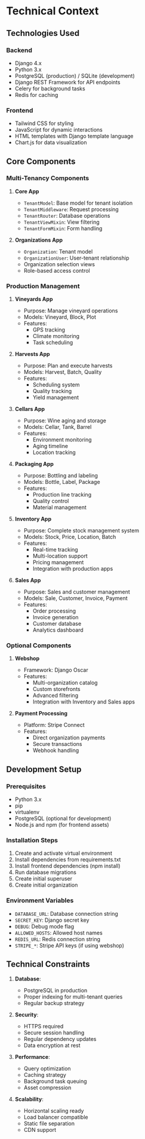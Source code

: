 # Technical Context

## Technologies Used

### Backend
- Django 4.x
- Python 3.x
- PostgreSQL (production) / SQLite (development)
- Django REST Framework for API endpoints
- Celery for background tasks
- Redis for caching

### Frontend
- Tailwind CSS for styling
- JavaScript for dynamic interactions
- HTML templates with Django template language
- Chart.js for data visualization

## Core Components

### Multi-Tenancy Components
1. **Core App**
   - `TenantModel`: Base model for tenant isolation
   - `TenantMiddleware`: Request processing
   - `TenantRouter`: Database operations
   - `TenantViewMixin`: View filtering
   - `TenantFormMixin`: Form handling

2. **Organizations App**
   - `Organization`: Tenant model
   - `OrganizationUser`: User-tenant relationship
   - Organization selection views
   - Role-based access control

### Production Management
1. **Vineyards App**
   - Purpose: Manage vineyard operations
   - Models: Vineyard, Block, Plot
   - Features:
     - GPS tracking
     - Climate monitoring
     - Task scheduling

2. **Harvests App**
   - Purpose: Plan and execute harvests
   - Models: Harvest, Batch, Quality
   - Features:
     - Scheduling system
     - Quality tracking
     - Yield management

3. **Cellars App**
   - Purpose: Wine aging and storage
   - Models: Cellar, Tank, Barrel
   - Features:
     - Environment monitoring
     - Aging timeline
     - Location tracking

4. **Packaging App**
   - Purpose: Bottling and labeling
   - Models: Bottle, Label, Package
   - Features:
     - Production line tracking
     - Quality control
     - Material management

5. **Inventory App**
   - Purpose: Complete stock management system
   - Models: Stock, Price, Location, Batch
   - Features:
     - Real-time tracking
     - Multi-location support
     - Pricing management
     - Integration with production apps

6. **Sales App**
   - Purpose: Sales and customer management
   - Models: Sale, Customer, Invoice, Payment
   - Features:
     - Order processing
     - Invoice generation
     - Customer database
     - Analytics dashboard

### Optional Components
1. **Webshop**
   - Framework: Django Oscar
   - Features:
     - Multi-organization catalog
     - Custom storefronts
     - Advanced filtering
     - Integration with Inventory and Sales apps

2. **Payment Processing**
   - Platform: Stripe Connect
   - Features:
     - Direct organization payments
     - Secure transactions
     - Webhook handling

## Development Setup

### Prerequisites
- Python 3.x
- pip
- virtualenv
- PostgreSQL (optional for development)
- Node.js and npm (for frontend assets)

### Installation Steps
1. Create and activate virtual environment
2. Install dependencies from requirements.txt
3. Install frontend dependencies (npm install)
4. Run database migrations
5. Create initial superuser
6. Create initial organization

### Environment Variables
- `DATABASE_URL`: Database connection string
- `SECRET_KEY`: Django secret key
- `DEBUG`: Debug mode flag
- `ALLOWED_HOSTS`: Allowed host names
- `REDIS_URL`: Redis connection string
- `STRIPE_*`: Stripe API keys (if using webshop)

## Technical Constraints
1. **Database**:
   - PostgreSQL in production
   - Proper indexing for multi-tenant queries
   - Regular backup strategy

2. **Security**:
   - HTTPS required
   - Secure session handling
   - Regular dependency updates
   - Data encryption at rest

3. **Performance**:
   - Query optimization
   - Caching strategy
   - Background task queuing
   - Asset compression

4. **Scalability**:
   - Horizontal scaling ready
   - Load balancer compatible
   - Static file separation
   - CDN support
